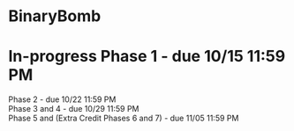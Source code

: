 # BinaryBomb

**In-progress**
Phase 1 - due 10/15 11:59 PM
<br>
===================


Phase 2 - due 10/22 11:59 PM <br>
Phase 3 and 4 - due 10/29 11:59 PM <br>
Phase 5 and (Extra Credit Phases 6 and 7) - due 11/05 11:59 PM <br>
